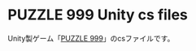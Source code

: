 # PUZZLE 999 Unity cs files

Unity製ゲーム「[PUZZLE 999](https://unityroom.com/games/puzzle_999)」のcsファイルです。




